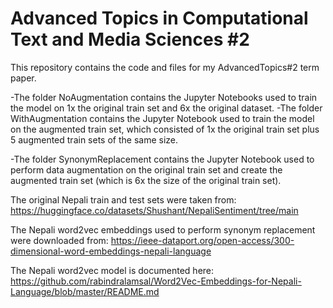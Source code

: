 # Advanced Topics in Computational Text and Media Sciences #2
This repository contains the code and files for my AdvancedTopics#2 term paper.

-The folder NoAugmentation contains the Jupyter Notebooks used to train the model on 1x the original train set and 6x the original dataset.
-The folder WithAugmentation contains the Jupyter Notebook used to train the model on the augmented train set, which consisted of 1x the original train set plus 5 augmented train sets of the same size. 

-The folder SynonymReplacement contains the Jupyter Notebook used to perform data augmentation on the original train set and create the augmented train set (which is 6x the size of the original train set). 

The original Nepali train and test sets were taken from: https://huggingface.co/datasets/Shushant/NepaliSentiment/tree/main

The Nepali word2vec embeddings used to perform synonym replacement were downloaded from: https://ieee-dataport.org/open-access/300-dimensional-word-embeddings-nepali-language

The Nepali word2vec model is documented here: https://github.com/rabindralamsal/Word2Vec-Embeddings-for-Nepali-Language/blob/master/README.md
